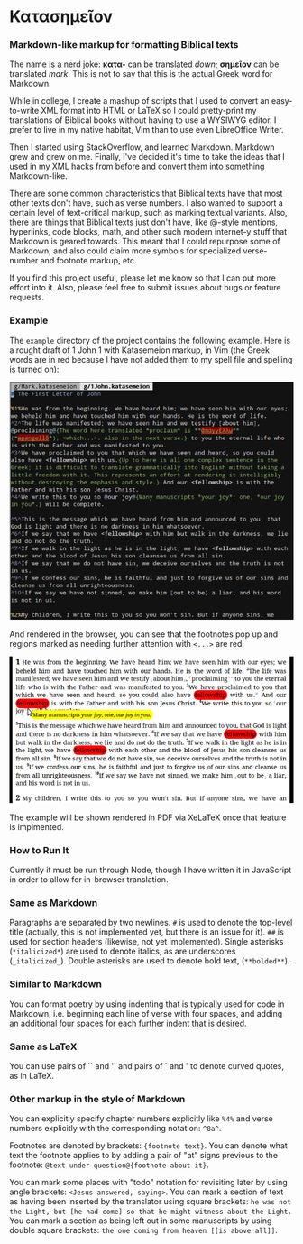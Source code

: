 # Κατασημεῖον
### Markdown-like markup for formatting Biblical texts

The name is a nerd joke: **κατα-** can be translated *down*; **σημεῖον** can be
translated *mark*. This is not to say that this is the actual Greek word for
Markdown.

While in college, I create a mashup of scripts that I used to convert an
easy-to-write XML format into HTML or LaTeX so I could pretty-print my
translations of Biblical books without having to use a WYSIWYG editor. I prefer
to live in my native habitat, Vim than to use even LibreOffice Writer.

Then I started using StackOverflow, and learned Markdown. Markdown grew and grew
on me. Finally, I've decided it's time to take the ideas that I used in my XML
hacks from before and convert them into something Markdown-like.

There are some common characteristics that Biblical texts have that most other
texts don't have, such as verse numbers. I also wanted to support a certain
level of text-critical markup, such as marking textual variants. Also, there are
things that Biblical texts just don't have, like @-style mentions, hyperlinks,
code blocks, math, and other such modern internet-y stuff that Markdown is
geared towards. This meant that I could repurpose some of Markdown, and also
could claim more symbols for specialized verse-number and footnote markup, etc.

If you find this project useful, please let me know so that I can put more
effort into it. Also, please feel free to submit issues about bugs or feature
requests.

### Example
The `example` directory of the project contains the following example. Here is a
rought draft of 1 John 1 with Katasemeion markup, in Vim (the Greek words are in
red because I have not added them to my spell file and spelling is turned on):

![example in Vim](/example/1John1-katasemeion-in-Vim.png)

And rendered in the browser, you can see that the footnotes pop up and regions
marked as needing further attention with `<...>` are red.

![example as HTML](/example/1John1-katasemeion-rendered-as-HTML.png)

The example will be shown rendered in PDF via XeLaTeX once that feature is
implmented.

### How to Run It
Currently it must be run through Node, though I have written it in JavaScript in
order to allow for in-browser translation.

### Same as Markdown
Paragraphs are separated by two newlines. `#` is used to denote the top-level
title (actually, this is not implemented yet, but there is an issue for it).
`##` is used for section headers (likewise, not yet implemented). Single
asterisks (`*italicized*`) are used to denote italics, as are underscores
(`_italicized_`). Double asterisks are used to denote bold text, (`**bolded**`).

### Similar to Markdown
You can format poetry by using indenting that is typically used for code in
Markdown, i.e. beginning each line of verse with four spaces, and adding an
additional four spaces for each further indent that is desired.

### Same as LaTeX
You can use pairs of \`\` and '' and pairs of \` and ' to denote curved quotes,
as in LaTeX.

### Other markup in the style of Markdown
You can explicitly specify chapter numbers explicitly like `%4%` and verse
numbers explicitly with the corresponding notation: `^8a^`.

Footnotes are denoted by brackets: `{footnote text}`. You can denote what text
the footnote applies to by adding a pair of "at" signs previous to the footnote:
`@text under question@{footnote about it}`.

You can mark some places with "todo" notation for revisiting later by using
angle brackets: `<Jesus answered, saying>`. You can mark a section of text as
having been inserted by the translator using square brackets: `he was not the
Light, but [he had come] so that he might witness about the Light.` You can mark
a section as being left out in some manuscripts by using double square brackets:
`the one coming from heaven [[is above all]]`.
